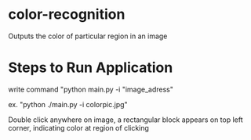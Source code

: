 # color-recognition
Outputs the color of particular region in an image

# Steps to Run Application

write command "python main.py -i "image_adress"

ex. "python ./main.py -i colorpic.jpg"

Double click anywhere on image, a rectangular block appears on top left corner, indicating color at region of clicking
